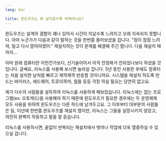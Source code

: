 ```yaml
---
lang: kor

title: 윈도우즈는 왜 날이갈수록 버벅대나요?
---
```


윈도우즈는 설계의 결함이 꽤나 있어서 시간이 지날수록 느려지고 오래 지속되지 못합니다. 아마 누군가가 다음과 같이 말하는 것을 한번쯤 들어보셨을 겁니다. "컴이 점점 느려져, 밀고 다시 깔아야겠어." 재설치하는 것이 문제를 해결해 주긴 합니다. 다음 재설치 때까지...

아마 원래 컴퓨터란 이런건가보다, 신기술이어서 아직 안정화가 안되었나보다 하셨을 것입니다. 글쎄요, 리눅스를 사용해 보시면 놀라실 겁니다. 5년 동안 사용한 후에도 컴퓨터는 처음 설치한 날처럼 빠르고 재깍재깍 반응할 것이니까요. 시스템을 재설치 하도록 만드는 바이러스, 애드웨어, 트로이목마, 웜들 등등 걱정 하실 필요는 당연히 없고요. 

제가 다수의 사람들을 설득하여 리눅스를 사용하게 해보았습니다. 리눅스에는 없는 프로그램(ex. 오토캐드)을 사용해야 하기 때문에 윈도우즈가 필요한 경우에는 두 운영체제 모두 사용을 위하여 윈도우즈는 다른 하드에 남겨두고요. 그 이후부터 대부분의 사람들은 일, 이년에 한번쯤 윈도우즈를 재설치 했지만, 리눅스는 그들을 실망시키지 않았고, 여전히 완벽히 작동하고 말을 잘 듣습니다.

리눅스를 사용하시면, 끝없이 반복되는 재설치에서 벗어나 작업에 더욱 열중하실 수 있으실 겁니다.




